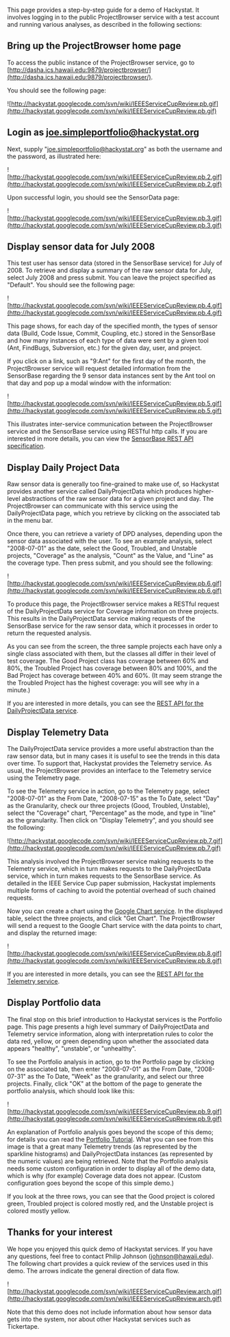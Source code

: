 This page provides a step-by-step guide for a demo of Hackystat. It involves logging in to the public
ProjectBrowser service with a test account and running various analyses, as described in the following sections:




## Bring up the ProjectBrowser home page ##

To access the public instance of the ProjectBrowser service, go to [http://dasha.ics.hawaii.edu:9879/projectbrowser/](http://dasha.ics.hawaii.edu:9879/projectbrowser/).

You should see the following page:

![http://hackystat.googlecode.com/svn/wiki/IEEEServiceCupReview.pb.gif](http://hackystat.googlecode.com/svn/wiki/IEEEServiceCupReview.pb.gif)

## Login as joe.simpleportfolio@hackystat.org ##

Next, supply "joe.simpleportfolio@hackystat.org" as both the username and the password, as illustrated here:

![http://hackystat.googlecode.com/svn/wiki/IEEEServiceCupReview.pb.2.gif](http://hackystat.googlecode.com/svn/wiki/IEEEServiceCupReview.pb.2.gif)

Upon successful login, you should see the SensorData page:

![http://hackystat.googlecode.com/svn/wiki/IEEEServiceCupReview.pb.3.gif](http://hackystat.googlecode.com/svn/wiki/IEEEServiceCupReview.pb.3.gif)

## Display sensor data for July 2008 ##

This test user has sensor data (stored in the SensorBase service) for July of 2008.  To retrieve and display a summary of the raw sensor data for
July, select July 2008 and press submit. You can leave the project specified as "Default".  You should see the following page:

![http://hackystat.googlecode.com/svn/wiki/IEEEServiceCupReview.pb.4.gif](http://hackystat.googlecode.com/svn/wiki/IEEEServiceCupReview.pb.4.gif)

This page shows, for each day of the specified month, the types of sensor data (Build, Code Issue, Commit, Coupling, etc.) stored in the SensorBase and how many instances of each type of data were sent by a given tool (Ant, FindBugs, Subversion, etc.) for the given day, user, and project.

If you click on a link, such as "9:Ant" for the first day of the month, the ProjectBrowser service will request detailed information from the SensorBase regarding the 9 sensor data instances sent by the Ant tool on that day and pop up a modal window with the information:

![http://hackystat.googlecode.com/svn/wiki/IEEEServiceCupReview.pb.5.gif](http://hackystat.googlecode.com/svn/wiki/IEEEServiceCupReview.pb.5.gif)

This illustrates inter-service communication between the ProjectBrowser service and the SensorBase service using RESTful http calls.  If you are interested in more details, you can view the [SensorBase REST API specification](http://code.google.com/p/hackystat-sensorbase-uh/wiki/RestApiSpecification).

## Display Daily Project Data ##

Raw sensor data is generally too fine-grained to make use of, so Hackystat provides another service called DailyProjectData which produces higher-level abstractions of the raw sensor data for a given project and day.  The ProjectBrowser can communicate with this service using the DailyProjectData page, which you retrieve by clicking on the associated tab in the menu bar.

Once there, you can retrieve a variety of DPD analyses, depending upon the sensor data associated with the user.  To see an example analysis, select "2008-07-01" as the date, select the Good, Troubled, and Unstable projects, "Coverage" as the analysis, "Count" as the Value, and "Line" as the coverage type.  Then press submit, and you should see the following:

![http://hackystat.googlecode.com/svn/wiki/IEEEServiceCupReview.pb.6.gif](http://hackystat.googlecode.com/svn/wiki/IEEEServiceCupReview.pb.6.gif)

To produce this page, the ProjectBrowser service makes a RESTful request of the DailyProjectData service for Coverage information on three projects.  This results in the DailyProjectData service making requests of the SensorBase service for the raw sensor data, which it processes in order to return the requested analysis.

As you can see from the screen, the three sample projects each have only a single class associated with them, but the classes all differ in their level of test coverage. The Good Project class has coverage between 60% and 80%, the Troubled Project has coverage between  80% and 100%, and the Bad Project has coverage between 40% and 60%.  (It may seem strange the the Troubled Project has the highest coverage: you will see why in a minute.)

If you are interested in more details, you can see the  [REST API for the DailyProjectData service](http://code.google.com/p/hackystat-analysis-dailyprojectdata/wiki/RestApiSpecification).

## Display Telemetry Data ##

The DailyProjectData service provides a more useful abstraction than the raw sensor data, but in many cases it is useful to see the trends in this data over time.  To support that, Hackystat provides the Telemetry service. As usual, the ProjectBrowser provides an interface to the Telemetry service using the Telemetry page.

To see the Telemetry service in action, go to the Telemetry page, select "2008-07-01" as the From Date, "2008-07-15" as the To Date, select "Day" as the Granularity, check our three projects (Good, Troubled, Unstable), select the "Coverage" chart, "Percentage" as the mode, and type in "line" as the granularity.  Then click on "Display Telemetry", and you should see the following:

![http://hackystat.googlecode.com/svn/wiki/IEEEServiceCupReview.pb.7.gif](http://hackystat.googlecode.com/svn/wiki/IEEEServiceCupReview.pb.7.gif)

This analysis involved the ProjectBrowser service making requests to the Telemetry service, which in turn makes requests to the DailyProjectData service, which in turn makes requests to the SensorBase service.  As detailed in the IEEE Service Cup paper submission, Hackystat implements multiple forms of caching to avoid the potential overhead of such chained requests.

Now you can create a chart using the [Google Chart service](http://code.google.com/apis/chart/).  In the displayed table, select the three projects, and click "Get Chart".  The ProjectBrowser will send a request to the Google Chart service with the data points to chart, and display the returned image:

![http://hackystat.googlecode.com/svn/wiki/IEEEServiceCupReview.pb.8.gif](http://hackystat.googlecode.com/svn/wiki/IEEEServiceCupReview.pb.8.gif)

If you are interested in more details, you can see the [REST API for the Telemetry service](http://code.google.com/p/hackystat-analysis-telemetry/wiki/RestApiSpecification).

## Display Portfolio data ##

The final stop on this brief introduction to Hackystat services is the Portfolio page.  This page presents a high level summary of DailyProjectData and Telemetry service information, along with interpretation rules to color the data red, yellow, or green depending upon whether the associated data appears "healthy", "unstable", or "unhealthy".

To see the Portfolio analysis in action, go to the Portfolio page by clicking on the associated tab, then enter "2008-07-01" as the From Date, "2008-07-31" as the To Date, "Week" as the granularity, and select our three projects.  Finally, click "OK" at the bottom of the page to generate the portfolio analysis, which should look like this:

![http://hackystat.googlecode.com/svn/wiki/IEEEServiceCupReview.pb.9.gif](http://hackystat.googlecode.com/svn/wiki/IEEEServiceCupReview.pb.9.gif)

An explanation of Portfolio analysis goes beyond the scope of this demo; for details you can read the [Portfolio Tutorial](http://code.google.com/p/hackystat/wiki/Tutorial_ProjectPortfolio).  What you can see from this image is that a great many Telemetry trends (as represented by the sparkline histograms) and DailyProjectData instances (as represented by the numeric values) are being retrieved.  Note that the Portfolio analysis needs some custom configuration in order to display all of the demo data, which is why (for example) Coverage data does not appear. (Custom configuration goes beyond the scope of this simple demo.)

If you look at the three rows, you can see that the Good project is colored green, Troubled project is colored mostly red, and the Unstable project is colored mostly yellow.

## Thanks for your interest ##

We hope you enjoyed this quick demo of Hackystat services.  If you have any questions, feel free to contact Philip Johnson (johnson@hawaii.edu).  The following chart provides a quick review of the services used in this demo. The arrows indicate the general direction of data flow.

![http://hackystat.googlecode.com/svn/wiki/IEEEServiceCupReview.arch.gif](http://hackystat.googlecode.com/svn/wiki/IEEEServiceCupReview.arch.gif)

Note that this demo does not include information about how sensor data gets into the system, nor about other Hackystat services such as Tickertape.







